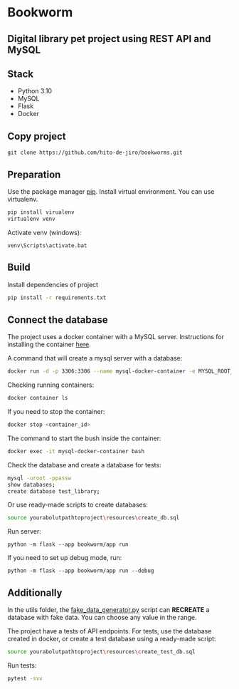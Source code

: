 Bookworm
==
Digital library pet project using REST API and MySQL
--
## Stack
- Python 3.10
- MySQL
- Flask
- Docker
## Copy project
```
git clone https://github.com/hito-de-jiro/bookworms.git
```
## Preparation

Use the package manager [pip](https://pip.pypa.io/en/stable/).
Install virtual environment. You can use virtualenv.
```bash
pip install virualenv
virtualenv venv
```
Activate venv (windows):
```
venv\Scripts\activate.bat
```
## Build
Install dependencies of project

```bash
pip install -r requirements.txt
```
## Connect the database
The project uses a docker container with a MySQL server.
Instructions for installing the container [here](https://www.appsdeveloperblog.com/how-to-start-mysql-in-docker-container/).

A command that will create a mysql server with a database:
```bash
docker run -d -p 3306:3306 --name mysql-docker-container -e MYSQL_ROOT_PASSWORD=passw -e MYSQL_DATABASE=library -e MYSQL_USER=root -e MYSQL_PASSWORD=passw mysql/mysql-server:latest
```
Checking running containers:
```bash
docker container ls
```
If you need to stop the container:
```bash
docker stop <container_id>
```
The command to start the bush inside the container:
```bash
docker exec -it mysql-docker-container bash 
```
Check the database and create a database for tests:
```bash
mysql -uroot -ppassw
show databases;
create database test_library;
```
Or use ready-made scripts to create databases:
```bash
source yourabolutpathtoproject\resources\create_db.sql
```
Run server:
```
python -m flask --app bookworm/app run
```
If you need to set up debug mode, run:
```
python -m flask --app bookworm/app run --debug
```
## Additionally
In the utils folder, the [fake_data_generator.py](utils/fake_data_generator.py) script can **RECREATE** a database with fake data.
You can choose any value in the range.

The project have a tests of API endpoints.
For tests, use the database created in docker, or create a test database using a ready-made script:
```bash
source yourabolutpathtoproject\resources\create_test_db.sql
```
Run tests:
```bash
pytest -svv
```
